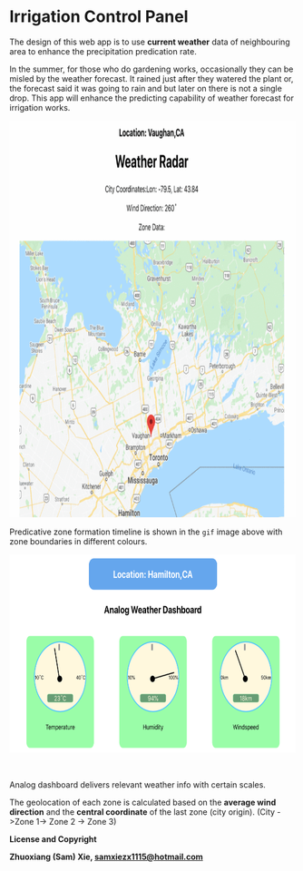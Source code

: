 # Irrigation Control Panel

The design of this web app is to use **current weather** data of neighbouring area to enhance the precipitation predication rate. 

In the summer, for those who do gardening works, occasionally they can be misled by the weather forecast. It rained just after they watered the plant or, the forecast said it was going to rain and but later on there is not a single drop. This app will enhance the predicting capability of weather forecast for irrigation works.

<img src=Radar.gif height=700px >
<br>

Predicative zone formation timeline is shown in the `gif` image above with zone boundaries in different colours.  
<p align='center'>
<img src=Analog.png height=350px>
</p>
<br>

Analog dashboard delivers relevant weather info with certain scales.

The geolocation of each zone is calculated based on the **average wind direction** and the **central coordinate** of the last zone (city origin). (City ->Zone 1-> Zone 2 -> Zone 3)

**License and Copyright** 

**Zhuoxiang (Sam) Xie, <samxiezx1115@hotmail.com>**
